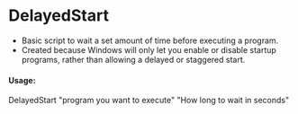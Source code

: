 # DelayedStart
+ Basic script to wait a set amount of time before executing a program.
+ Created because Windows will only let you enable or disable startup programs, rather than allowing a delayed or staggered start.

#### Usage:

DelayedStart "program you want to execute" "How long to wait in seconds"
